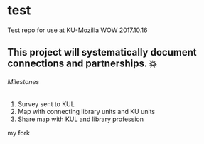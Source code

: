# test
Test repo for use at KU-Mozilla WOW 2017.10.16

## This project will **systematically** document connections and partnerships. :boom: ##

###### Milestones ######

1. Survey sent to KUL
2. Map with connecting library units and KU units
3. Share map with KUL and library profession


my fork
